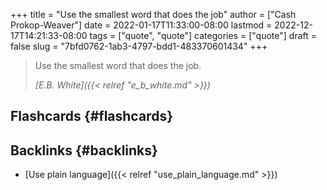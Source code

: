 +++
title = "Use the smallest word that does the job"
author = ["Cash Prokop-Weaver"]
date = 2022-01-17T11:33:00-08:00
lastmod = 2022-12-17T14:21:33-08:00
tags = ["quote", "quote"]
categories = ["quote"]
draft = false
slug = "7bfd0762-1ab3-4797-bdd1-483370601434"
+++

> Use the smallest word that does the job.
>
> _[E.B. White]({{< relref "e_b_white.md" >}})_


## Flashcards {#flashcards}


## Backlinks {#backlinks}

-   [Use plain language]({{< relref "use_plain_language.md" >}})
